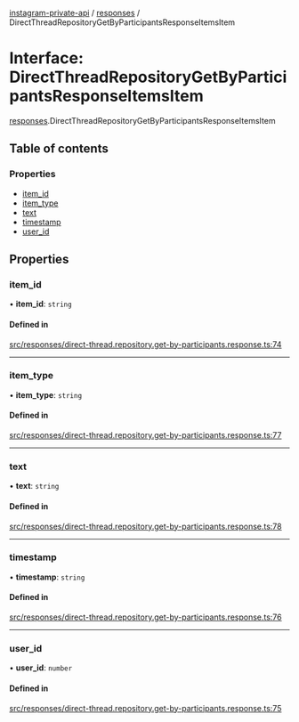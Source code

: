 [instagram-private-api](../../README.md) / [responses](../../modules/responses.md) / DirectThreadRepositoryGetByParticipantsResponseItemsItem

# Interface: DirectThreadRepositoryGetByParticipantsResponseItemsItem

[responses](../../modules/responses.md).DirectThreadRepositoryGetByParticipantsResponseItemsItem

## Table of contents

### Properties

- [item\_id](DirectThreadRepositoryGetByParticipantsResponseItemsItem.md#item_id)
- [item\_type](DirectThreadRepositoryGetByParticipantsResponseItemsItem.md#item_type)
- [text](DirectThreadRepositoryGetByParticipantsResponseItemsItem.md#text)
- [timestamp](DirectThreadRepositoryGetByParticipantsResponseItemsItem.md#timestamp)
- [user\_id](DirectThreadRepositoryGetByParticipantsResponseItemsItem.md#user_id)

## Properties

### item\_id

• **item\_id**: `string`

#### Defined in

[src/responses/direct-thread.repository.get-by-participants.response.ts:74](https://github.com/Nerixyz/instagram-private-api/blob/4971f34/src/responses/direct-thread.repository.get-by-participants.response.ts#L74)

___

### item\_type

• **item\_type**: `string`

#### Defined in

[src/responses/direct-thread.repository.get-by-participants.response.ts:77](https://github.com/Nerixyz/instagram-private-api/blob/4971f34/src/responses/direct-thread.repository.get-by-participants.response.ts#L77)

___

### text

• **text**: `string`

#### Defined in

[src/responses/direct-thread.repository.get-by-participants.response.ts:78](https://github.com/Nerixyz/instagram-private-api/blob/4971f34/src/responses/direct-thread.repository.get-by-participants.response.ts#L78)

___

### timestamp

• **timestamp**: `string`

#### Defined in

[src/responses/direct-thread.repository.get-by-participants.response.ts:76](https://github.com/Nerixyz/instagram-private-api/blob/4971f34/src/responses/direct-thread.repository.get-by-participants.response.ts#L76)

___

### user\_id

• **user\_id**: `number`

#### Defined in

[src/responses/direct-thread.repository.get-by-participants.response.ts:75](https://github.com/Nerixyz/instagram-private-api/blob/4971f34/src/responses/direct-thread.repository.get-by-participants.response.ts#L75)
